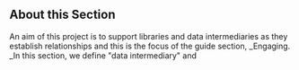 ## About this Section

An aim of this project is to support libraries and data intermediaries as they establish relationships and this is the focus of the guide section, _Engaging. _In this section, we define "data intermediary" and 

